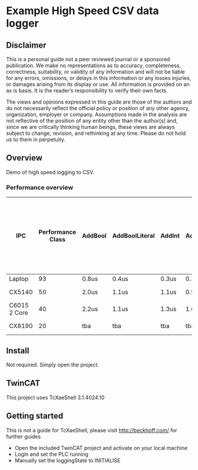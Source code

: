 # Example High Speed CSV data logger

## Disclaimer
This is a personal guide not a peer reviewed journal or a sponsored publication. We make
no representations as to accuracy, completeness, correctness, suitability, or validity of any
information and will not be liable for any errors, omissions, or delays in this information or any
losses injuries, or damages arising from its display or use. All information is provided on an as
is basis. It is the reader’s responsibility to verify their own facts.

The views and opinions expressed in this guide are those of the authors and do not
necessarily reflect the official policy or position of any other agency, organization, employer or
company. Assumptions made in the analysis are not reflective of the position of any entity
other than the author(s) and, since we are critically thinking human beings, these views are
always subject to change, revision, and rethinking at any time. Please do not hold us to them
in perpetuity.

## Overview 
Demo of high speed logging to CSV.  

### Performance overview
IPC | Performance Class | AddBool | AddBoolLiteral | AddInt | AddIntLiteral | AddString "test" | AddStringLiteral "test" | Max buffer size (Write 10000 records of 8 x int, task @ 1ms)
-|-|-|-|-|-|-|-|-
Laptop | 93 | 0.8us | 0.4us | 0.3us | 0.3us | 0.6us | 0.3us | 
CX5140 | 50 | 2.0us | 1.1us | 1.1us | 0.9us | 1.3us | 1.0us | 6453 Bytes
C6015 2 Core| 40 | 2.2us | 1.1us | 1.3us | 1.0us | 1.4us | 1.3us | 3100 Bytes
CX8190 | 20 | tba | tba | tba | tba | tba | tba | 4650 Bytes

## Install 
Not required.  Simply open the project.

## TwinCAT
This project uses TcXaeShell 3.1.4024.10

## Getting started
This is not a guide for TcXaeShell, please visit http://beckhoff.com/ for further guides
* Open the included TwinCAT project and activate on your local machine
* Login and set the PLC running
* Manually set the loggingState to INITIALISE

